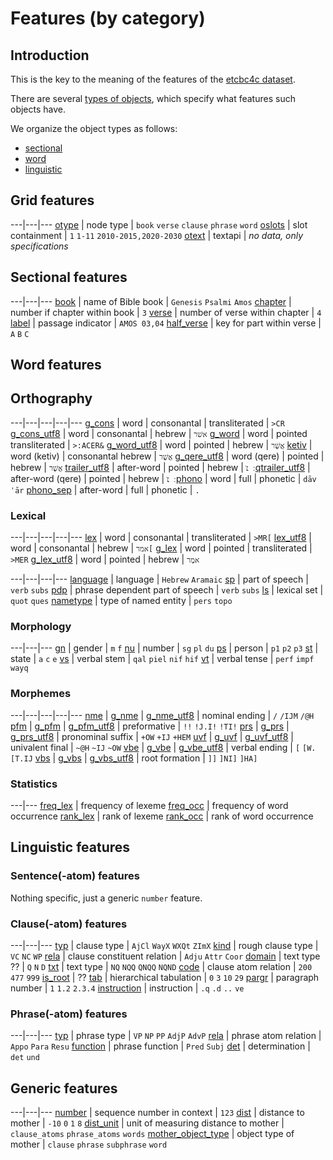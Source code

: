 # Features (by category)

## Introduction
This is the key to the meaning of the features of the
[etcbc4c dataset](/ETCBC/hebrew/etcbc4c/home).

There are several
[types of objects](otype.md),
which specify what features such objects have.

We organize the object types as follows:

* [sectional](#sectional-features)
* [word](#word-features)
* [linguistic](#linguistic-features)

## Grid features

---|---|---
[otype](otype.md) | node type | `book` `verse` `clause` `phrase` `word`
[oslots](oslots.md) | slot containment | `1` `1-11` `2010-2015,2020-2030`
[otext](otext.md) | textapi | *no data, only specifications*  

## Sectional features

---|---|---
[book](book.md) | name of Bible book | `Genesis` `Psalmi` `Amos`
[chapter](chapter.md) | number if chapter within book | `3`
[verse](verse.md) | number of verse within chapter | `4`
[label](label.md) | passage indicator | `AMOS 03,04`
[half_verse](half_verse.md) | key for part within verse | `A` `B` `C`

## Word features

## Orthography

---|---|---|---|---
[g_cons](g_cons.md) | word | consonantal | transliterated | `>CR`
[g_cons_utf8](g_cons_utf8.md) | word | consonantal | hebrew | `אשׁר`
[g_word](g_word.md) | word | pointed      transliterated | `>:ACER&`
[g_word_utf8](g_word_utf8.md) | word | pointed | hebrew | `אֲשֶׁר`
[ketiv](ketiv.md) | word (ketiv) | consonantal  hebrew | `אֲשֶׁר`
[g_qere_utf8](g_qere_utf8.md) | word (qere) | pointed | hebrew | `אֲשֶׁר`
[trailer_utf8](trailer_utf8.md) | after-word | pointed | hebrew | `׃ ׆̇`
[qtrailer_utf8](trailer_utf8.md) | after-word (qere) | pointed | hebrew | `׃ ׆̇`
[phono](phono.md) | word | full | phonetic | `dāvˈār`
[phono_sep](phono.md) | after-word | full | phonetic | `.`

### Lexical

---|---|---|---|---
[lex](lex.md) | word | consonantal | transliterated | `>MR[`
[lex_utf8](lex_utf8.md) | word | consonantal | hebrew | `אמר[`
[g_lex](g_lex.md) | word | pointed | transliterated | `>MER`
[g_lex_utf8](g_lex_utf8.md) | word | pointed | hebrew | `אמֶר`

---|---|---|---
[language](language.md) | language | `Hebrew` `Aramaic`
[sp](sp.md) | part of speech | `verb` `subs`
[pdp](pdp.md) | phrase dependent part of speech | `verb` `subs`
[ls](ls.md) | lexical set | `quot` `ques`
[nametype](nametype.md) | type of named entity | `pers` `topo`

### Morphology

---|---|---
[gn](gn.md) | gender | `m` `f`
[nu](nu.md) | number | `sg` `pl` `du`
[ps](ps.md) | person | `p1` `p2` `p3`
[st](st.md) | state | `a` `c` `e`
[vs](vs.md) | verbal stem | `qal` `piel` `nif` `hif`
[vt](vt.md) | verbal tense | `perf` `impf` `wayq`

### Morphemes

---|---|---|---|---
[nme](nme.md) | [g_nme](g_nme.md) | [g_nme_utf8](g_nme_utf8.md) | nominal ending | `/` `/IJM` `/@H`
[pfm](pfm.md) | [g_pfm](g_pfm.md) | [g_pfm_utf8](g_pfm_utf8.md) | preformative | `!!` `!J.I!` `!TI!`
[prs](prs.md) | [g_prs](g_prs.md) | [g_prs_utf8](g_prs_utf8.md) | pronominal suffix | `+OW` `+IJ` `+HEM`
[uvf](uvf.md) | [g_uvf](g_uvf.md) | [g_uvf_utf8](g_uvf_utf8.md) | univalent final | `~@H` `~IJ` `~OW`
[vbe](vbe.md) | [g_vbe](g_vbe.md) | [g_vbe_utf8](g_vbe_utf8.md) | verbal ending | `[` `[W.` `[T.IJ`
[vbs](vbs.md) | [g_vbs](g_vbs.md) | [g_vbs_utf8](g_vbs_utf8.md) | root formation | `]]` `]NI]` `]HA]`

### Statistics

---|---
[freq_lex](freq_lex.md) | frequency of lexeme
[freq_occ](freq_occ) | frequency of word occurrence
[rank_lex](rank_lex) | rank of lexeme
[rank_occ](rank_occ) | rank of word occurrence

## Linguistic features

### Sentence(-atom) features

Nothing specific, just a generic `number` feature.

### Clause(-atom) features

---|---|---
[typ](typ) | clause type | `AjCl` `WayX` `WXQt` `ZImX`
[kind](kind) | rough clause type | `VC` `NC` `WP`
[rela](rela) | clause constituent relation | `Adju` `Attr` `Coor`
[domain](domain) | text type ?? | `Q` `N` `D`
[txt](txt) | text type | `NQ` `NQQ` `QNQQ` `NQND`
[code](code) | clause atom relation | `200` `477` `999`
[is_root](is_root) | ??
[tab](tab) | hierarchical tabulation | `0` `3` `10` `29`
[pargr](pargr) | paragraph number | `1` `1.2` `2.3.4`
[instruction](instruction) | instruction | `.q` `.d` `..` `ve`

### Phrase(-atom) features

---|---|---
[typ](typ) | phrase type | `VP` `NP` `PP` `AdjP` `AdvP`
[rela](rela) | phrase atom relation | `Appo` `Para` `Resu`
[function](function) | phrase function | `Pred` `Subj`
[det](det) | determination | `det` `und`

## Generic features

---|---|---
[number](number) | sequence number in context | `123`
[dist](dist) | distance to mother | `-10` `0`  `1` `8`
[dist_unit](dist_unit) | unit of measuring distance to mother | `clause_atoms` `phrase_atoms` `words`
[mother_object_type](mother_object_type) | object type of mother | `clause` `phrase` `subphrase` `word`
